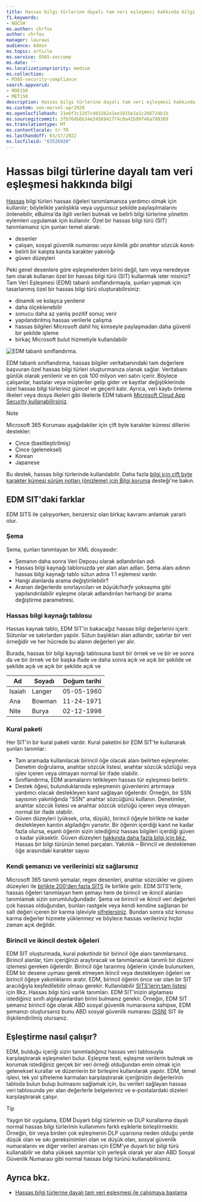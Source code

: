 ```yaml
---
title: Hassas bilgi türlerine dayalı tam veri eşleşmesi hakkında bilgi
f1.keywords:
- NOCSH
ms.author: chrfox
author: chrfox
manager: laurawi
audience: Admin
ms.topic: article
ms.service: O365-seccomp
ms.date: ''
ms.localizationpriority: medium
ms.collection:
- M365-security-compliance
search.appverid:
- MOE150
- MET150
description: Hassas bilgi türlerine dayalı tam veri eşleşmesi hakkında bilgi edinebilirsiniz.
ms.custom: seo-marvel-apr2020
ms.openlocfilehash: 21e6f3c12d7c401562a1ee1915e1e1c266724b1b
ms.sourcegitcommit: 3fb76db6b34e24569417f4c8a41b99f46a780389
ms.translationtype: MT
ms.contentlocale: tr-TR
ms.lasthandoff: 03/17/2022
ms.locfileid: "63526928"
---
```

# <a name="learn-about-exact-data-match-based-sensitive-information-types"></a>Hassas bilgi türlerine dayalı tam veri eşleşmesi hakkında bilgi

[Hassas](sensitive-information-type-learn-about.md) bilgi türleri hassas öğeleri tanımlamanıza yardımcı olmak için kullanılır; böylelikle yanlışlıkla veya uygunsuz şekilde paylaşılmalarını önlenebilir, eBulma'da ilgili verileri bulmak ve belirli bilgi türlerine yönetim eylemleri uygulamak için kullanılır. Özel bir hassas bilgi türü (SIT) tanımlamanız için şunları temel alarak:

- desenler
- çalışan, sosyal *güvenlik numarası* *veya kimlik gibi anahtar* sözcük *kanıtı*
- belirli bir kalıpta kanıta karakter yakınlığı
- güven düzeyleri

Peki genel desenlere göre eşleşmelerden birini değil, tam veya neredeyse tam olarak kullanan özel bir hassas bilgi türü (SIT) kullanmak ister misiniz? Tam Veri Eşleşmesi (EDM) tabanlı sınıflandırmayla, şunları yapmak için tasarlanmış özel bir hassas bilgi türü oluşturabilirsiniz:

- dinamik ve kolayca yenilenir
- daha ölçeklenebilir
- sonucu daha az yanlış pozitif sonuç verir
- yapılandırılmış hassas verilerle çalışma
- hassas bilgileri Microsoft dahil hiç kimseyle paylaşmadan daha güvenli bir şekilde işleme
- birkaç Microsoft bulut hizmetiyle kullanılabilir

![EDM tabanlı sınıflandırma.](../media/EDMClassification.png)

EDM tabanlı sınıflandırma, hassas bilgiler veritabanındaki tam değerlere başvuran özel hassas bilgi türleri oluşturmanıza olanak sağlar. Veritabanı günlük olarak yenilenir ve en çok 100 milyon veri satırı içerir. Böylece çalışanlar, hastalar veya müşteriler gelip gider ve kayıtlar değiştiklerinde özel hassas bilgi türleriniz güncel ve geçerli kalır. Ayrıca, veri kaybı önleme ilkeleri veya dosya ilkeleri gibi ilkelerle EDM tabanlı [Microsoft Cloud App Security kullanabilirsiniz](/cloud-app-security/data-protection-policies).[](dlp-learn-about-dlp.md)

> [!NOTE]
> Microsoft 365 Koruması aşağıdakiler için çift byte karakter kümesi dillerini destekler:
>
> - Çince (basitleştirilmiş)
> - Çince (geleneksel)
> - Korean
> - Japanese
>
> Bu destek, hassas bilgi türlerinde kullanılabilir. Daha fazla [bilgi için çift byte karakter kümesi sürüm notları (önizleme) için Bilgi koruma](mip-dbcs-relnotes.md) desteği'ne bakın.

## <a name="whats-different-in-an-edm-sit"></a>EDM SIT'daki farklar

EDM SITS ile çalışıyorken, benzersiz olan birkaç kavramı anlamak yararlı olur.  

### <a name="schema"></a>Şema

Şema, şunları tanımlayan bir XML dosyasıdır:

- Şemanın daha sonra Veri Deposu olarak adlandırılan *adı*. 
- Hassas bilgi kaynağı tablonuzda yer alan alan adları. Şema alanı adının hassas bilgi kaynağı tablo sütun adına 1:1 eşlemesi vardır.
- Hangi alanlarda arama değiştirilebilir?
- Aranan değerlerde sınırlayıcıları ve *büyük/harfe* yoksayma gibi yapılandırılabilir eşleşme olarak adlandırılan herhangi bir arama değiştirme parametresi.

### <a name="sensitive-information-source-table"></a>Hassas bilgi kaynağı tablosu

Hassas kaynak tablo, EDM SIT'in bakacağız hassas bilgi değerlerini içerir. Sütunlar ve satırlardan yapılır. Sütun başlıkları alan adlarıdır, satırlar bir veri örneğidir ve her hücrede bu alanın değerleri yer alır.

Burada, hassas bir bilgi kaynağı tablosuna basit bir örnek ve ve bir ve sonra da ve bir örnek ve bir başka ifade ve daha sonra açık ve açık bir şekilde ve şekilde açık ve açık bir şekilde açık ve

|Ad  |Soyadı  |Doğum tarihi  |
|---------|---------|---------|
|Isaiah   |Langer  | 05-05-1960 |
|Ana   |Bowman         |11-24-1971 |
|Nite   |Burya         |02-12-1998 |


### <a name="rule-package"></a>Kural paketi

Her SIT'in bir kural paketi vardır. Kural paketini bir EDM SIT'te kullanarak şunları tanımlar:

- Tam aramada kullanılacak birincil öğe olacak alanı belirten eşleşmeler. Denetim doğrulama, anahtar sözcük listesi, anahtar sözcük sözlüğü veya işlev içeren veya olmayan normal bir ifade olabilir.
- Sınıflandırma, EDM aramalarını tetikleyen hassas tür eşleşmesi belirtir.
- Destek öğesi, bulunduklarında eşleşmenin güvenlerini artırmaya yardımcı olacak destekleyen kanıt sağlayan öğelerdir. Örneğin, bir SSN sayısının yakınlığında "SSN" anahtar sözcüğünü kullanın. Denetimler, anahtar sözcük listesi ve anahtar sözcük sözlüğü içeren veya olmayan normal bir ifade olabilir.
- Güven düzeyleri (yüksek, orta, düşük), birincil öğeyle birlikte ne kadar destekleyen kanıtın algıladığnı yansıtır. Bir öğenin içerdiği kanıt ne kadar fazla olursa, eşanlı öğenin sizin istediğiniz hassas bilgileri içerdiği güven o kadar yüksektir. Güven düzeyleri [hakkında daha fazla bilgi için bkz.](sensitive-information-type-learn-about.md#fundamental-parts-of-a-sensitive-information-type) Hassas bir bilgi türünün temel parçaları.
Yakınlık – Birincil ve desteklenen öğe arasındaki karakter sayısı

### <a name="you-supply-your-own-schema-and-data"></a>Kendi şemanızı ve verilerinizi siz sağlarsınız

Microsoft 365 tanımlı şemalar, regex desenleri, anahtar sözcükler ve güven düzeyleri ile [birlikte 200'den fazla SITS](sensitive-information-type-entity-definitions.md) ile birlikte gelir. EDM SITS'lerle, hassas öğeleri tanımlayan hem şemayı hem de birincil ve ikincil alanları tanımlamak sizin sorumluluğundadır. Şema ve birincil ve ikincil veri değerleri çok hassas olduğundan, bunları rastgele veya kendi kendine sağlanan bir salt değeri içeren bir [](/dotnet/standard/security/ensuring-data-integrity-with-hash-codes) karma işleviyle [şifrelersiniz](https://en.wikipedia.org/wiki/Salt_(cryptography)#:~:text=The%20salt%20value%20is%20generated%20at%20random%20and,the%20salt%20value%20and%20hashed%20value%20are%20stored.). Bundan sonra söz konusu karma değerler hizmete yüklenmez ve böylece hassas verileriniz hiçbir zaman açık değildir.

### <a name="primary-and-secondary-support-elements"></a>Birincil ve ikincil destek öğeleri

EDM SIT oluşturmada, kural *paketinde* bir birincil öğe alanı tanımlarsanız. Birincil alanlar, tüm içeriğinizi araytıracak ve tanımlanacak tanımlı bir düzeni izlemesi gereken öğelerdir. Birincil öğe taranmış öğelerin içinde bulunurken, EDM bir desene uyması gerek etmeyen ikincil veya destekleyen öğeleri ve birincil öğeye yakınlıklarını aratır. EDM, birincil öğenin önce var olan bir SIT aracılığıyla keşfedilebilir olması gerekir. Kullanılabilir [SITS'lerin tam listesi](sensitive-information-type-entity-definitions.md) için Bkz. Hassas bilgi türü varlık tanımları. EDM SIT'inizin algılaması istediğiniz sınıfı algılayanlardan birini bulmanız gerekir. Örneğin, EDM SIT şemanız birincil öğe olarak ABD sosyal güvenlik numarasına sahipse, EDM şemanızı oluştursanız bunu ABD sosyal güvenlik numarası [(SSN)](sensitive-information-type-entity-definitions.md#us-social-security-number-ssn) SIT ile ilişkilendirilmiş olursanız.


## <a name="how-matching-works"></a>Eşleştirme nasıl çalışır?

EDM, bulduğu içeriği sizin tanımladığınız hassas veri tablosuyla karşılaştırarak eşleşmeleri bulur. Eşleşme testi, eşleşme verilerin bulmak ve korumak istediğiniz gerçek bir veri örneği olduğundan emin olmak için geleneksel kurallar ve düzenlerin bir birleşimi kullanılarak yapılır. EDM, temel işlevi, tek yol şifreleme karmaları karşılaştırarak içeriğinizin değerlerinin tabloda bulun bulup bulmasını sağlamak için, bu verileri sağlayan hassas veri tablosunda yer alan değerlerle belgeleriniz ve e-postalardaki dizeleri karşılaştırarak çalışır.

> [!TIP]
> Yaygın bir uygulama, EDM Duyarlı bilgi türlerinin ve DLP kurallarına dayalı normal hassas bilgi türlerinin kullanımını farklı eşiklerle birleştirmektir. Örneğin, bir veya birden çok eşleşmenin DLP uyarısına neden olduğu yerde düşük olan ve sıkı gereksinimleri olan ve düşük olan, sosyal güvenlik numaralarını ve diğer verileri araması için EDM'ye duyarlı bir bilgi türü kullanabilir ve daha yüksek sayımlar için yerleşik olarak yer alan ABD Sosyal Güvenlik Numarası gibi normal hassas bilgi türünü kullanabilirsiniz.  

## <a name="see-also"></a>Ayrıca bkz.

- [Hassas bilgi türlerine dayalı tam veri eşleşmesi ile çalışmaya başlama](sit-get-started-exact-data-match-based-sits-overview.md#get-started-with-exact-data-match-based-sensitive-information-types)
   
